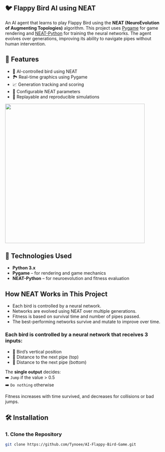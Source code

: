 ## 🐦 Flappy Bird AI using NEAT
An AI agent that learns to play Flappy Bird using the **NEAT (NeuroEvolution of Augmenting Topologies)** algorithm. This project uses [Pygame](https://www.pygame.org/) for game rendering and [NEAT-Python](https://neat-python.readthedocs.io/en/latest/) for training the neural networks. The agent evolves over generations, improving its ability to navigate pipes without human intervention.

## 🚀 Features

- 🧠 AI-controlled bird using NEAT
- 🏞️ Real-time graphics using Pygame
- 📈 Generation tracking and scoring
- 💾 Configurable NEAT parameters
- 🔄 Replayable and reproducible simulations

<img src="fp.gif" width="450" height="450">

## 🧰 Technologies Used

- **Python 3.x**
- **Pygame** – for rendering and game mechanics
- **NEAT-Python** – for neuroevolution and fitness evaluation

## How NEAT Works in This Project

- Each bird is controlled by a neural network.
- Networks are evolved using NEAT over multiple generations.
- Fitness is based on survival time and number of pipes passed.
- The best-performing networks survive and mutate to improve over time.

### Each bird is controlled by a neural network that receives **3 inputs**:

- 🐤 Bird’s vertical position
- 📏 Distance to the next pipe (top)
- 📏 Distance to the next pipe (bottom)

The **single output** decides:  
➡️ `Jump` if the value > 0.5  
➡️ `Do nothing` otherwise

Fitness increases with time survived, and decreases for collisions or bad jumps.

## 🛠️ Installation

### 1. Clone the Repository

```bash
git clone https://github.com/Tynoee/AI-Flappy-Bird-Game.git



